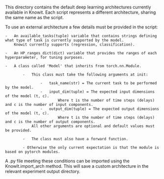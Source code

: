 This directory contains the default deep learning architectures currently available in Knowit.
Each script represents a different architecture, sharing the same name as the script.

To use an external architecture a few details must be provided in the script:

    -   An available_tasks(tuple) variable that contains strings defining what type of task is currently supported by the model.
        Knowit currently supports (regression, classification).

    -   An HP_ranges_dict(dict) variable that provides the ranges of each hyperparameter, for tuning purposes.

    -   A class called 'Model' that inherits from torch.nn.Module.

            -   This class must take the following arguments at init:

                    -   task_name(str) = The current task to be performed by the model.
                    -   input_dim(tuple) = The expected input dimensions of the model (t, c). 
                            Where t is the number of time steps (delays) and c is the number of input components. 
                    -   output_dim(tuple) = The expected output dimensions of the model (t, c). 
                            Where t is the number of time steps (delays) and c is the number of output components.
                All other arguments are optional and default values must be provided.

            -   The class must also have a forward function.

            - Otherwise the only current expectation is that the module is based on pytorch modules.

A .py file meeting these conditions can be imported using the KnowIt.import_arch method. 
This will save a custom architecture in the relevant experiment output directory.

